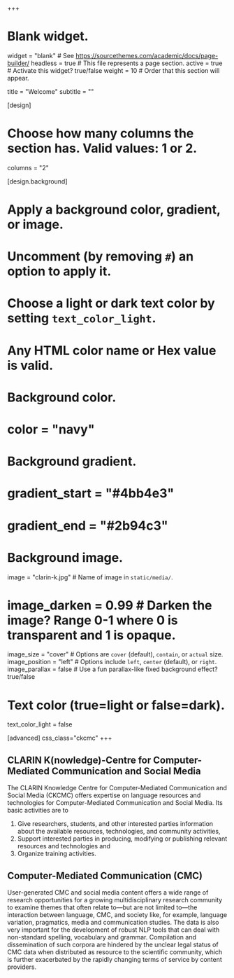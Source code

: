 +++
# Blank widget.
widget = "blank"  # See https://sourcethemes.com/academic/docs/page-builder/
headless = true  # This file represents a page section.
active = true  # Activate this widget? true/false
weight = 10  # Order that this section will appear.

title = "Welcome"
subtitle = ""

[design]
  # Choose how many columns the section has. Valid values: 1 or 2.
  columns = "2"

[design.background]
  # Apply a background color, gradient, or image.
  #   Uncomment (by removing `#`) an option to apply it.
  #   Choose a light or dark text color by setting `text_color_light`.
  #   Any HTML color name or Hex value is valid.

  # Background color.
  # color = "navy"
  
  # Background gradient.
  # gradient_start = "#4bb4e3"
  # gradient_end = "#2b94c3"
  
  # Background image.
  image = "clarin-k.jpg"  # Name of image in `static/media/`.
  # image_darken = 0.99  # Darken the image? Range 0-1 where 0 is transparent and 1 is opaque.
  image_size = "cover"  #  Options are `cover` (default), `contain`, or `actual` size.
  image_position = "left"  # Options include `left`, `center` (default), or `right`.
  image_parallax = false # Use a fun parallax-like fixed background effect? true/false
  
  # Text color (true=light or false=dark).
  text_color_light = false

[advanced]
  css_class="ckcmc"
+++

## CLARIN K(nowledge)-Centre for Computer-Mediated Communication and Social Media

The CLARIN Knowledge Centre for Computer-Mediated Communication and Social
Media (CKCMC) offers expertise on language resources and technologies for
Computer-Mediated Communication and Social Media. Its basic activities are to
1. Give researchers, students, and other interested parties information about
   the available resources, technologies, and community activities,
2. Support interested parties in producing, modifying or publishing relevant
   resources and technologies and
3. Organize training activities.


## Computer-Mediated Communication (CMC)
User-generated CMC and social media content offers a wide range of research
opportunities for a growing multidisciplinary research community to examine
themes that often relate to—but are not limited to—the interaction between
language, CMC, and society like, for example, language variation, pragmatics,
media and communication studies. The data is also very important for the
development of robust NLP tools that can deal with non-standard spelling,
vocabulary and grammar. 
Compilation and dissemination of such corpora are hindered by the unclear legal
status of CMC data when distributed as resource to the scientific community,
which is further exacerbated by the rapidly changing terms of service by
content providers.

